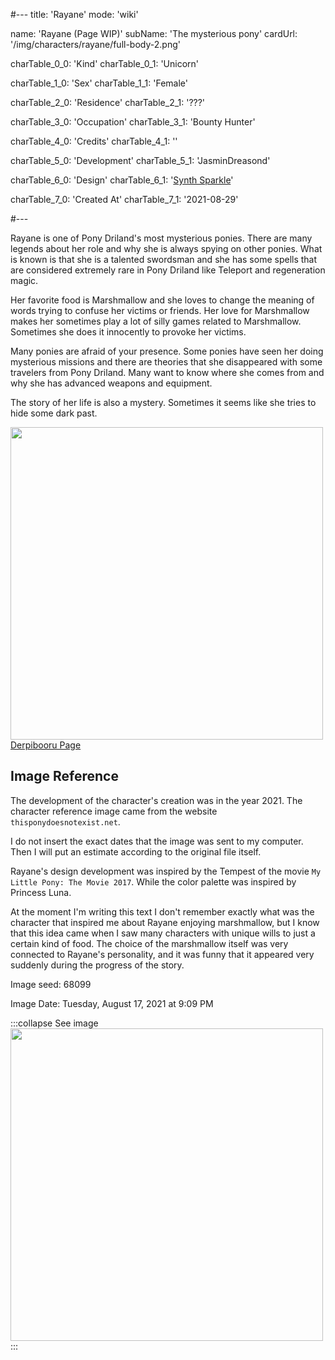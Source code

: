 #---
title: 'Rayane'
mode: 'wiki'

name: 'Rayane (Page WIP)'
subName: 'The mysterious pony'
cardUrl: '/img/characters/rayane/full-body-2.png'

charTable_0_0: 'Kind'
charTable_0_1: 'Unicorn'

charTable_1_0: 'Sex'
charTable_1_1: 'Female'

charTable_2_0: 'Residence'
charTable_2_1: '???'

charTable_3_0: 'Occupation'
charTable_3_1: 'Bounty Hunter'

charTable_4_0: 'Credits'
charTable_4_1: ''

charTable_5_0: 'Development'
charTable_5_1: 'JasminDreasond'

charTable_6_0: 'Design'
charTable_6_1: '[Synth Sparkle](https://derpibooru.org/tags/artist-colon-synthsparkle)'

charTable_7_0: 'Created At'
charTable_7_1: '2021-08-29'

#---

Rayane is one of Pony Driland's most mysterious ponies. There are many legends about her role and why she is always spying on other ponies.
What is known is that she is a talented swordsman and she has some spells that are considered extremely rare in Pony Driland like Teleport and regeneration magic.

Her favorite food is Marshmallow and she loves to change the meaning of words trying to confuse her victims or friends. Her love for Marshmallow makes her sometimes play a lot of silly games related to Marshmallow. Sometimes she does it innocently to provoke her victims. 

Many ponies are afraid of your presence. Some ponies have seen her doing mysterious missions and there are theories that she disappeared with some travelers from Pony Driland. Many want to know where she comes from and why she has advanced weapons and equipment. 

The story of her life is also a mystery. Sometimes it seems like she tries to hide some dark past.

<img src="/img/characters/rayane/ref.png" height="500">
<a href="https://derpibooru.org/images/2689494" target="_blank">Derpibooru Page</a>

## Image Reference

The development of the character's creation was in the year 2021. The character reference image came from the website `thisponydoesnotexist.net`.

I do not insert the exact dates that the image was sent to my computer. Then I will put an estimate according to the original file itself.

Rayane's design development was inspired by the Tempest of the movie `My Little Pony: The Movie 2017`. While the color palette was inspired by Princess Luna.

At the moment I'm writing this text I don't remember exactly what was the character that inspired me about Rayane enjoying marshmallow, but I know that this idea came when I saw many characters with unique wills to just a certain kind of food. The choice of the marshmallow itself was very connected to Rayane's personality, and it was funny that it appeared very suddenly during the progress of the story.

Image seed: 68099

Image Date: Tuesday, August 17, 2021 at 9:09 PM

:::collapse See image
<img src="/img/demo/Rayane-seed68099.jpg" height="500">
:::